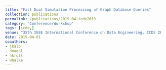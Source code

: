 ```yaml
---
title: "Fast Dual Simulation Processing of Graph Database Queries"
collection: publications
permalink: /publications/2019-04-icde2019
category: "Conference/Workshop"
tags: [icde,]
venue: "35th IEEE International Conference on Data Engineering, ICDE 2019, Macao, China, April 8-11, 2019"
date: 2019-04-01
coauthors:
- jkalo
- dnagel
- hkroll
- wbalke
---
```

